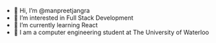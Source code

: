 - 👋 Hi, I’m @manpreetjangra
- 👀 I’m interested in Full Stack Development 
- 🌱 I’m currently learning React 
- 🏫 I am a computer engineering student at The University of Waterloo

<!---
manpreetjangra/manpreetjangra is a ✨ special ✨ repository because its `README.md` (this file) appears on your GitHub profile.
You can click the Preview link to take a look at your changes.
--->
